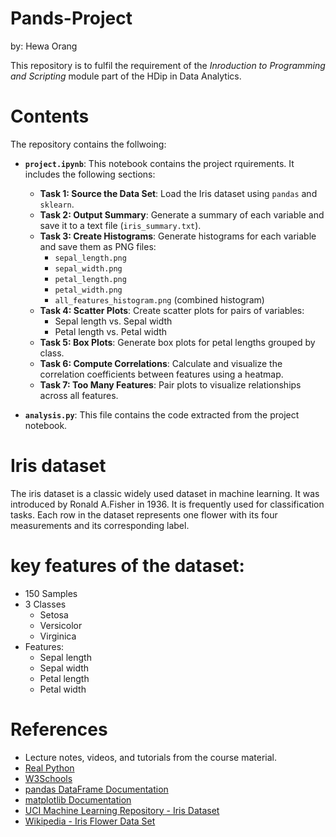 # Pands-Project
by: Hewa Orang

This repository is to fulfil the requirement of the *Inroduction to Programming and Scripting* module part of the HDip in Data Analytics.

# Contents

The repository contains the follwoing:

- **`project.ipynb`**: This notebook contains the project rquirements. It includes the following sections:
    - **Task 1: Source the Data Set**: Load the Iris dataset using `pandas` and `sklearn`.
    - **Task 2: Output Summary**: Generate a summary of each variable and save it to a text file (`iris_summary.txt`).
    - **Task 3: Create Histograms**: Generate histograms for each variable and save them as PNG files:
        - `sepal_length.png`
        - `sepal_width.png`
        - `petal_length.png`
        - `petal_width.png`
        - `all_features_histogram.png` (combined histogram)
    - **Task 4: Scatter Plots**: Create scatter plots for pairs of variables:
        - Sepal length vs. Sepal width
        - Petal length vs. Petal width
    - **Task 5: Box Plots**: Generate box plots for petal lengths grouped by class.
    - **Task 6: Compute Correlations**: Calculate and visualize the correlation coefficients between features using a heatmap.
    - **Task 7: Too Many Features**: Pair plots to visualize relationships across all features. 

- **`analysis.py`**: This file contains the code extracted from the project notebook.

# Iris dataset
The iris dataset is a classic widely used dataset in machine learning. It was introduced by Ronald A.Fisher in 1936. It is frequently used for classification tasks. Each row in the dataset represents one flower with its four measurements and its corresponding label.

# key features of the dataset:
-   150 Samples
-   3 Classes
    -   Setosa
    -   Versicolor
    -   Virginica
-   Features:
    -   Sepal length
    -   Sepal width
    -   Petal length
    -   Petal width

# References

- Lecture notes, videos, and tutorials from the course material.
- [Real Python](https://realpython.com/)
- [W3Schools](https://www.w3schools.com/)
- [pandas DataFrame Documentation](https://pandas.pydata.org/docs/reference/frame.html)
- [matplotlib Documentation](https://matplotlib.org/stable/api/matplotlib_configuration_api.html)
- [UCI Machine Learning Repository - Iris Dataset](https://archive.ics.uci.edu/dataset/53/iris)
- [Wikipedia - Iris Flower Data Set](https://en.wikipedia.org/wiki/Iris_flower_data_set)



